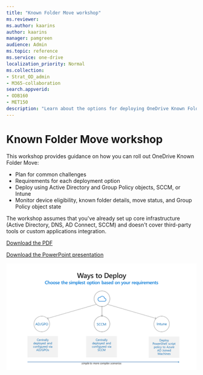 ```yaml
---
title: "Known Folder Move workshop"
ms.reviewer: 
ms.author: kaarins
author: kaarins
manager: pamgreen
audience: Admin
ms.topic: reference
ms.service: one-drive
localization_priority: Normal
ms.collection: 
- Strat_OD_admin
- M365-collaboration
search.appverid:
- ODB160
- MET150
description: "Learn about the options for deploying OneDrive Known Folder Move."
---
```


# Known Folder Move workshop

This workshop provides guidance on how you can roll out OneDrive Known Folder Move:

- Plan for common challenges
- Requirements for each deployment option
- Deploy using Active Directory and Group Policy objects, SCCM, or Intune
- Monitor device eligibility, known folder details, move status, and Group Policy object state

The workshop assumes that you've already set up core infrastructure (Active Directory, DNS, AD Connect, SCCM) and doesn't cover third-party tools or custom applications integration.

[Download the PDF](https://github.com/MicrosoftDocs/OfficeDocs-SharePoint/blob/live/OneDrive/media/OneDrive-for-Business-KFM.pdf?raw=true)

[Download the PowerPoint presentation](https://github.com/MicrosoftDocs/OfficeDocs-SharePoint/blob/live/OneDrive/media/OneDrive-for-Business-KFM.pptx?raw=true)

![Ways to deploy Known Folder Move](media/OneDrive-for-Business-KFM.png)
